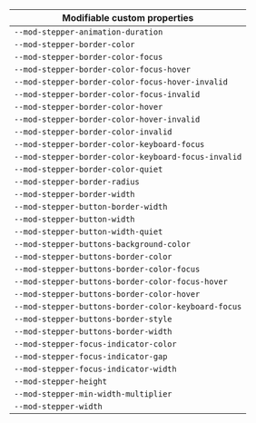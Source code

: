 | Modifiable custom properties                        |
| --------------------------------------------------- |
| `--mod-stepper-animation-duration`                  |
| `--mod-stepper-border-color`                        |
| `--mod-stepper-border-color-focus`                  |
| `--mod-stepper-border-color-focus-hover`            |
| `--mod-stepper-border-color-focus-hover-invalid`    |
| `--mod-stepper-border-color-focus-invalid`          |
| `--mod-stepper-border-color-hover`                  |
| `--mod-stepper-border-color-hover-invalid`          |
| `--mod-stepper-border-color-invalid`                |
| `--mod-stepper-border-color-keyboard-focus`         |
| `--mod-stepper-border-color-keyboard-focus-invalid` |
| `--mod-stepper-border-color-quiet`                  |
| `--mod-stepper-border-radius`                       |
| `--mod-stepper-border-width`                        |
| `--mod-stepper-button-border-width`                 |
| `--mod-stepper-button-width`                        |
| `--mod-stepper-button-width-quiet`                  |
| `--mod-stepper-buttons-background-color`            |
| `--mod-stepper-buttons-border-color`                |
| `--mod-stepper-buttons-border-color-focus`          |
| `--mod-stepper-buttons-border-color-focus-hover`    |
| `--mod-stepper-buttons-border-color-hover`          |
| `--mod-stepper-buttons-border-color-keyboard-focus` |
| `--mod-stepper-buttons-border-style`                |
| `--mod-stepper-buttons-border-width`                |
| `--mod-stepper-focus-indicator-color`               |
| `--mod-stepper-focus-indicator-gap`                 |
| `--mod-stepper-focus-indicator-width`               |
| `--mod-stepper-height`                              |
| `--mod-stepper-min-width-multiplier`                |
| `--mod-stepper-width`                               |
